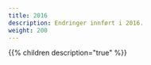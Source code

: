 ```yaml
---
title: 2016
description: Endringer innført i 2016.
weight: 200
---
```



{{% children description="true" %}}
